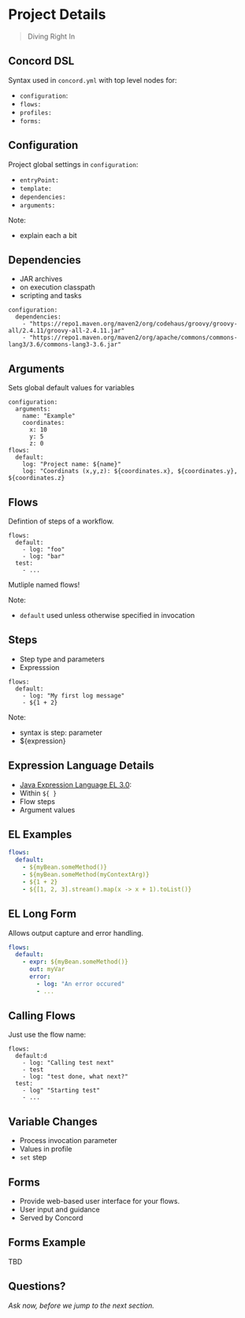 # Project Details

> Diving Right In


## Concord DSL

Syntax used in `concord.yml` with top level nodes for:

- `configuration`:
- `flows:`
- `profiles:`
- `forms:`


## Configuration

Project global settings in `configuration`:

- `entryPoint:`
- `template:`
- `dependencies:`
- `arguments:`

Note:
- explain each a bit


## Dependencies

- JAR archives
- on execution classpath
- scripting and tasks

```
configuration:
  dependencies:
    - "https://repo1.maven.org/maven2/org/codehaus/groovy/groovy-all/2.4.11/groovy-all-2.4.11.jar"
    - "https://repo1.maven.org/maven2/org/apache/commons/commons-lang3/3.6/commons-lang3-3.6.jar"
```


## Arguments

Sets global default values for variables

```
configuration:
  arguments:
    name: "Example"
    coordinates:
      x: 10
      y: 5
      z: 0
flows:
  default:
    log: "Project name: ${name}"
    log: "Coordinats (x,y,z): ${coordinates.x}, ${coordinates.y}, ${coordinates.z}
```


## Flows

Defintion of steps of a workflow.

```
flows:
  default:
    - log: "foo"
    - log: "bar"
  test:
    - ...
```

Mutliple named flows!

Note:
- `default` used unless otherwise specified in invocation


## Steps

- Step type and parameters
- Expresssion

```
flows:
  default:
    - log: "My first log message"
    - ${1 + 2}
```

Note:
- syntax is step: parameter
- ${expression}


## Expression Language Details

- [Java Expression Language EL 3.0](https://github.com/javaee/el-spec):
- Within `${ }`
- Flow steps
- Argument values


## EL Examples

```yaml
flows:
  default:
    - ${myBean.someMethod()}
    - ${myBean.someMethod(myContextArg)}
    - ${1 + 2}
    - ${[1, 2, 3].stream().map(x -> x + 1).toList()}
```


## EL Long Form

Allows output capture and error handling.

```yaml
flows:
  default:
    - expr: ${myBean.someMethod()}
      out: myVar
      error:
        - log: "An error occured"
        - ...
```


## Calling Flows

Just use the flow name:

```
flows:
  default:d
    - log: "Calling test next"
    - test
    - log: "test done, what next?"
  test:
    - log" "Starting test"
    - ...
```


## Variable Changes

- Process invocation parameter
- Values in profile
- `set` step


## Forms

- Provide web-based user interface for your flows.
- User input and guidance
- Served by Concord


## Forms Example

TBD


## Questions?

<em class="yellow">Ask now, before we jump to the next section.</em>

